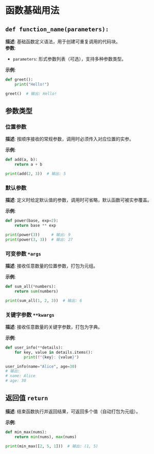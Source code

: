 # 函数基础用法

## `def function_name(parameters):`
**描述**: 基础函数定义语法，用于创建可重复调用的代码块。  
**参数**:
- `parameters`: 形式参数列表（可选），支持多种参数类型。

**示例**:
```Python
def greet():
    print("Hello!")

greet()  # 输出: Hello!
```

## 参数类型

### 位置参数
**描述**: 按顺序接收的常规参数，调用时必须传入对应位置的实参。  

**示例**:
```Python
def add(a, b):
    return a + b

print(add(2, 3))  # 输出: 5
```


### 默认参数
**描述**: 定义时给定默认值的参数，调用时可省略，默认函数可被实参覆盖。  

**示例**:
```Python
def power(base, exp=2):
    return base ** exp

print(power(3))     # 输出: 9
print(power(3, 3))  # 输出: 27
```


### 可变参数 `*args`
**描述**: 接收任意数量的位置参数，打包为元组。  

**示例**:
```Python
def sum_all(*numbers):
    return sum(numbers)

print(sum_all(1, 2, 3))  # 输出: 6
```


### 关键字参数 `**kwargs`
**描述**: 接收任意数量的关键字参数，打包为字典。  

**示例**:
```Python
def user_info(**details):
    for key, value in details.items():
        print(f"{key}: {value}")

user_info(name="Alice", age=30)
# 输出:
# name: Alice
# age: 30
```


## 返回值 `return`
**描述**: 结束函数执行并返回结果，可返回多个值（自动打包为元组）。  

**示例**:
```Python
def min_max(nums):
    return min(nums), max(nums)

print(min_max([2, 5, 1]))  # 输出: (1, 5)
```